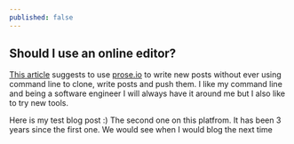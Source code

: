 ```yaml
---
published: false
---
```

## Should I use an online editor?

[This article](https://www.smashingmagazine.com/2014/08/build-blog-jekyll-github-pages/) suggests to use [prose.io](https://prose.io) to write new posts without ever using
command line to clone, write posts and push them. I like my command line and being a software engineer
I will always have it around me but I also like to try new tools.

Here is my test blog post :) The second one on this platfrom. It has been 3 years since the first one.
We would see when I would blog the next time